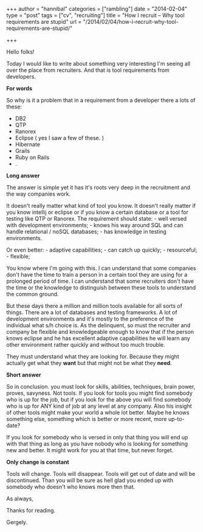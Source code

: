 +++
author = "hannibal"
categories = ["rambling"]
date = "2014-02-04"
type = "post"
tags = ["cv", "recruiting"]
title = "How I recruit – Why tool requirements are stupid"
url = "/2014/02/04/how-i-recruit-why-tool-requirements-are-stupid/"

+++

Hello folks!

Today I would like to write about something very interesting I'm seeing all over the place from recruiters. And that is tool requirements from developers.

**For words**

So why is it a problem that in a requirement from a developer there a lots of these:

- DB2
- QTP
- Ranorex
- Eclipse ( yes I saw a few of these. )
- Hibernate
- Grails
- Ruby on Rails
- .

**Long answer**

The answer is simple yet it has it's roots very deep in the recruitment and the way companies work.

It doesn't really matter what kind of tool you know. It doesn't really matter if you know intellij or eclipse or if you know a certain database or a tool for testing like QTP or Ranorex. The requirement should state: - well versed with development environments; - knows his way around SQL and can handle relational / noSQL databases; - has knowledge in testing environments.

Or even better: - adaptive capabilities; - can catch up quickly; - resourceful; - flexible;

You know where I'm going with this. I can understand that some companies don't have the time to train a person in a certain tool they are using for a prolonged period of time. I can understand that some recruiters don't have the time or the knowledge to distinguish between these tools to understand the common ground.

But these days there a million and million tools available for all sorts of things. There are a lot of databases and testing frameworks. A lot of development environments and it's mostly to the preference of the individual what s/h choice is. As the delinquent, so must the recruiter and company be flexible and knowledgeable enough to know that if the person knows eclipse and he has excellent adaptive capabilities he will learn any other environment rather quickly and without too much trouble.

They must understand what they are looking for. Because they might actually get what they **want** but that might not be what they **need**.

**Short answer**

So in conclusion. you must look for skills, abilities, techniques, brain power, proves, savyness. Not tools. If you look for tools you might find somebody who is up for the job, but if you look for the above you will find somebody who is up for ANY kind of job at any level at any company. Also his insight of other tools might make your world a whole lot better. Maybe he knows something else, something which is better or more recent, more up-to-date?

If you look for somebody who is versed in only that thing you will end up with that thing as long as you have nobody who is looking for something new and better. It might work for you at that time, but never forget.

**Only change is constant**

Tools will change. Tools will disappear. Tools will get out of date and will be discontinued. Than you will be sure as hell glad you ended up with somebody who doesn't who knows more then that.

As always,

Thanks for reading.

Gergely.
